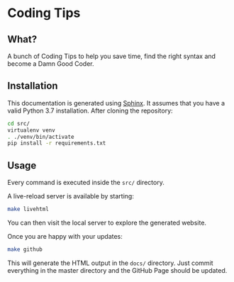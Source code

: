 # Coding Tips

## What?
A bunch of Coding Tips to help you save time, find the right syntax and become a Damn Good Coder.

## Installation
This documentation is generated using [Sphinx](http://www.sphinx-doc.org/). It assumes that you have a valid Python 3.7 installation.
After cloning the repository:
```bash
cd src/
virtualenv venv
. ./venv/bin/activate
pip install -r requirements.txt
```

## Usage
Every command is executed inside the `src/` directory.

A live-reload server is available by starting:
```bash
make livehtml
```
You can then visit the local server to explore the generated website.

Once you are happy with your updates:
```bash
make github
```
This will generate the HTML output in the `docs/` directory. Just commit everything in the master directory and the GitHub Page should be updated.
